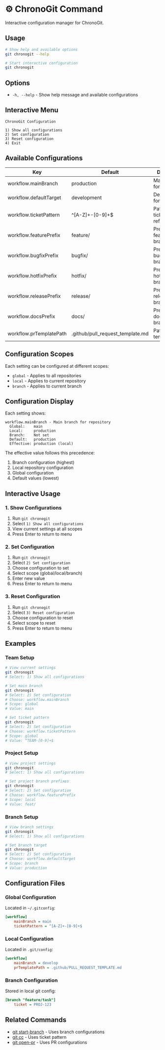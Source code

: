 # ⚙️ ChronoGit Command

Interactive configuration manager for ChronoGit.

## Usage

```bash
# Show help and available options
git chronogit --help

# Start interactive configuration
git chronogit
```

## Options

- `-h, --help` - Show help message and available configurations

## Interactive Menu

```
ChronoGit Configuration

1) Show all configurations
2) Set configuration
3) Reset configuration
4) Exit
```

## Available Configurations

| Key | Default | Description |
|-----|---------|-------------|
| workflow.mainBranch | production | Main branch for repository |
| workflow.defaultTarget | development | Default target for PRs |
| workflow.ticketPattern | ^[A-Z]+-[0-9]+$ | Pattern for ticket references |
| workflow.featurePrefix | feature/ | Prefix for feature branches |
| workflow.bugfixPrefix | bugfix/ | Prefix for bugfix branches |
| workflow.hotfixPrefix | hotfix/ | Prefix for hotfix branches |
| workflow.releasePrefix | release/ | Prefix for release branches |
| workflow.docsPrefix | docs/ | Prefix for documentation branches |
| workflow.prTemplatePath | .github/pull_request_template.md | Path to PR template |

## Configuration Scopes

Each setting can be configured at different scopes:

- `global` - Applies to all repositories
- `local` - Applies to current repository
- `branch` - Applies to current branch

## Configuration Display

Each setting shows:
```
workflow.mainBranch - Main branch for repository
  Global:    main
  Local:     production
  Branch:    Not set
  Default:   production
  Effective: production (local)
```

The effective value follows this precedence:
1. Branch configuration (highest)
2. Local repository configuration
3. Global configuration
4. Default values (lowest)

## Interactive Usage

### 1. Show Configurations

1. Run `git chronogit`
2. Select `1) Show all configurations`
3. View current settings at all scopes
4. Press Enter to return to menu

### 2. Set Configuration

1. Run `git chronogit`
2. Select `2) Set configuration`
3. Choose configuration to set
4. Select scope (global/local/branch)
5. Enter new value
6. Press Enter to return to menu

### 3. Reset Configuration

1. Run `git chronogit`
2. Select `3) Reset configuration`
3. Choose configuration to reset
4. Select scope to reset
5. Press Enter to return to menu

## Examples

### Team Setup

```bash
# View current settings
git chronogit
# Select: 1) Show all configurations

# Set main branch
git chronogit
# Select: 2) Set configuration
# Choose: workflow.mainBranch
# Scope: global
# Value: main

# Set ticket pattern
git chronogit
# Select: 2) Set configuration
# Choose: workflow.ticketPattern
# Scope: global
# Value: ^TEAM-[0-9]+$
```

### Project Setup

```bash
# View project settings
git chronogit
# Select: 1) Show all configurations

# Set project branch prefixes
git chronogit
# Select: 2) Set configuration
# Choose: workflow.featurePrefix
# Scope: local
# Value: feat/
```

### Branch Setup

```bash
# View branch settings
git chronogit
# Select: 1) Show all configurations

# Set branch target
git chronogit
# Select: 2) Set configuration
# Choose: workflow.defaultTarget
# Scope: branch
# Value: production
```

## Configuration Files

### Global Configuration
Located in `~/.gitconfig`:
```ini
[workflow]
    mainBranch = main
    ticketPattern = ^[A-Z]+-[0-9]+$
```

### Local Configuration
Located in `.git/config`:
```ini
[workflow]
    mainBranch = develop
    prTemplatePath = .github/PULL_REQUEST_TEMPLATE.md
```

### Branch Configuration
Stored in local git config:
```ini
[branch "feature/task"]
    ticket = PROJ-123
```

## Related Commands

- [git start-branch](start-branch.md) - Uses branch configurations
- [git cc](conventional-commit.md) - Uses ticket pattern
- [git open-pr](open-pr.md) - Uses PR configurations
